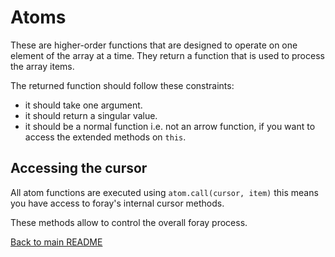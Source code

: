 # Atoms

These are higher-order functions that are designed to operate on one element of the array at a time. They return a function that is used to process the array items.

The returned function should follow these constraints:
- it should take one argument.
- it should return a singular value.
- it should be a normal function i.e. not an arrow function, if you want to access the extended methods on `this`.

## Accessing the cursor

All atom functions are executed using `atom.call(cursor, item)` this means you have access to foray's internal cursor methods.

These methods allow to control the overall foray process.

[Back to main README](../../../readme.md)
